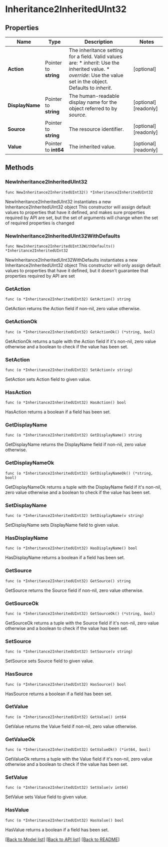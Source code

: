 # Inheritance2InheritedUInt32

## Properties

Name | Type | Description | Notes
------------ | ------------- | ------------- | -------------
**Action** | Pointer to **string** | The inheritance setting for a field.  Valid values are: * _inherit_: Use the inherited value. * _override_: Use the value set in the object.  Defaults to _inherit_. | [optional] 
**DisplayName** | Pointer to **string** | The human-readable display name for the object referred to by _source_. | [optional] [readonly] 
**Source** | Pointer to **string** | The resource identifier. | [optional] [readonly] 
**Value** | Pointer to **int64** | The inherited value. | [optional] [readonly] 

## Methods

### NewInheritance2InheritedUInt32

`func NewInheritance2InheritedUInt32() *Inheritance2InheritedUInt32`

NewInheritance2InheritedUInt32 instantiates a new Inheritance2InheritedUInt32 object
This constructor will assign default values to properties that have it defined,
and makes sure properties required by API are set, but the set of arguments
will change when the set of required properties is changed

### NewInheritance2InheritedUInt32WithDefaults

`func NewInheritance2InheritedUInt32WithDefaults() *Inheritance2InheritedUInt32`

NewInheritance2InheritedUInt32WithDefaults instantiates a new Inheritance2InheritedUInt32 object
This constructor will only assign default values to properties that have it defined,
but it doesn't guarantee that properties required by API are set

### GetAction

`func (o *Inheritance2InheritedUInt32) GetAction() string`

GetAction returns the Action field if non-nil, zero value otherwise.

### GetActionOk

`func (o *Inheritance2InheritedUInt32) GetActionOk() (*string, bool)`

GetActionOk returns a tuple with the Action field if it's non-nil, zero value otherwise
and a boolean to check if the value has been set.

### SetAction

`func (o *Inheritance2InheritedUInt32) SetAction(v string)`

SetAction sets Action field to given value.

### HasAction

`func (o *Inheritance2InheritedUInt32) HasAction() bool`

HasAction returns a boolean if a field has been set.

### GetDisplayName

`func (o *Inheritance2InheritedUInt32) GetDisplayName() string`

GetDisplayName returns the DisplayName field if non-nil, zero value otherwise.

### GetDisplayNameOk

`func (o *Inheritance2InheritedUInt32) GetDisplayNameOk() (*string, bool)`

GetDisplayNameOk returns a tuple with the DisplayName field if it's non-nil, zero value otherwise
and a boolean to check if the value has been set.

### SetDisplayName

`func (o *Inheritance2InheritedUInt32) SetDisplayName(v string)`

SetDisplayName sets DisplayName field to given value.

### HasDisplayName

`func (o *Inheritance2InheritedUInt32) HasDisplayName() bool`

HasDisplayName returns a boolean if a field has been set.

### GetSource

`func (o *Inheritance2InheritedUInt32) GetSource() string`

GetSource returns the Source field if non-nil, zero value otherwise.

### GetSourceOk

`func (o *Inheritance2InheritedUInt32) GetSourceOk() (*string, bool)`

GetSourceOk returns a tuple with the Source field if it's non-nil, zero value otherwise
and a boolean to check if the value has been set.

### SetSource

`func (o *Inheritance2InheritedUInt32) SetSource(v string)`

SetSource sets Source field to given value.

### HasSource

`func (o *Inheritance2InheritedUInt32) HasSource() bool`

HasSource returns a boolean if a field has been set.

### GetValue

`func (o *Inheritance2InheritedUInt32) GetValue() int64`

GetValue returns the Value field if non-nil, zero value otherwise.

### GetValueOk

`func (o *Inheritance2InheritedUInt32) GetValueOk() (*int64, bool)`

GetValueOk returns a tuple with the Value field if it's non-nil, zero value otherwise
and a boolean to check if the value has been set.

### SetValue

`func (o *Inheritance2InheritedUInt32) SetValue(v int64)`

SetValue sets Value field to given value.

### HasValue

`func (o *Inheritance2InheritedUInt32) HasValue() bool`

HasValue returns a boolean if a field has been set.


[[Back to Model list]](../README.md#documentation-for-models) [[Back to API list]](../README.md#documentation-for-api-endpoints) [[Back to README]](../README.md)


